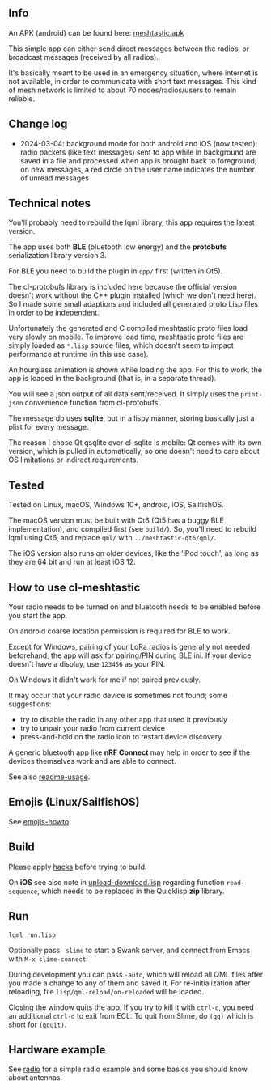 
Info
----

An APK (android) can be found here:
[meshtastic.apk](https://www.dropbox.com/scl/fi/bch0bay4ztk1a1j77nwqf/meshtastic.apk?rlkey=lkjbrz41760u54qaexkd1xz68&dl=0)

This simple app can either send direct messages between the radios, or
broadcast messages (received by all radios).

It's basically meant to be used in an emergency situation, where internet is
not available, in order to communicate with short text messages. This kind of
mesh network is limited to about 70 nodes/radios/users to remain reliable.


Change log
----------

* 2024-03-04: background mode for both android and iOS (now tested); radio
  packets (like text messages) sent to app while in background are saved in a
  file and processed when app is brought back to foreground; on new messages,
  a red circle on the user name indicates the number of unread messages



Technical notes
---------------

You'll probably need to rebuild the lqml library, this app requires the latest
version.

The app uses both **BLE** (bluetooth low energy) and the **protobufs**
serialization library version 3.

For BLE you need to build the plugin in `cpp/` first (written in Qt5).

The cl-protobufs library is included here because the official version doesn't
work without the C++ plugin installed (which we don't need here). So I made
some small adaptions and included all generated proto Lisp files in order to be
independent.

Unfortunately the generated and C compiled meshtastic proto files load very
slowly on mobile. To improve load time, meshtastic proto files are simply
loaded as `*.lisp` source files, which doesn't seem to impact performance at
runtime (in this use case).

An hourglass animation is shown while loading the app. For this to work, the
app is loaded in the background (that is, in a separate thread).

You will see a json output of all data sent/received. It simply uses the
`print-json` convenience function from cl-protobufs.

The message db uses **sqlite**, but in a lispy manner, storing basically just a
plist for every message.

The reason I chose Qt qsqlite over cl-sqlite is mobile: Qt comes with its own
version, which is pulled in automatically, so one doesn't need to care about
OS limitations or indirect requirements.



Tested
------

Tested on Linux, macOS, Windows 10+, android, iOS, SailfishOS.

The macOS version must be built with Qt6 (Qt5 has a buggy BLE implementation),
and compiled first (see `build/`). So, you'll need to rebuild lqml using Qt6,
and replace `qml/` with `../meshtastic-qt6/qml/`.

The iOS version also runs on older devices, like the 'iPod touch', as long as
they are 64 bit and run at least iOS 12.



How to use cl-meshtastic
------------------------

Your radio needs to be turned on and bluetooth needs to be enabled before you
start the app.

On android coarse location permission is required for BLE to work.

Except for Windows, pairing of your LoRa radios is generally not needed
beforehand, the app will ask for pairing/PIN during BLE ini. If your device
doesn't have a display, use `123456` as your PIN.

On Windows it didn't work for me if not paired previously.

It may occur that your radio device is sometimes not found; some suggestions:

* try to disable the radio in any other app that used it previously
* try to unpair your radio from current device
* press-and-hold on the radio icon to restart device discovery

A generic bluetooth app like **nRF Connect** may help in order to see if the
devices themselves work and are able to connect.

See also [readme-usage](readme-usage.md).



Emojis (Linux/SailfishOS)
-------------------------

See [emojis-howto](platforms/linux/emojis-howto.md).



Build
-----

Please apply [hacks](hacks/) before trying to build.

On **iOS** see also note in [upload-download.lisp](lisp/upload-download.lisp)
regarding function `read-sequence`, which needs to be replaced in the Quicklisp
**zip** library.


Run
---
```
lqml run.lisp
```
Optionally pass `-slime` to start a Swank server, and connect from Emacs with
`M-x slime-connect`.

During development you can pass `-auto`, which will reload all QML files after
you made a change to any of them and saved it. For re-initialization after
reloading, file `lisp/qml-reload/on-reloaded` will be loaded.

Closing the window quits the app. If you try to kill it with `ctrl-c`, you need
an additional `ctrl-d` to exit from ECL. To quit from Slime, do `(qq)` which is
short for `(qquit)`.


Hardware example
----------------

See [radio](hardware/radio.htm) for a simple radio example and some basics you
should know about antennas.
